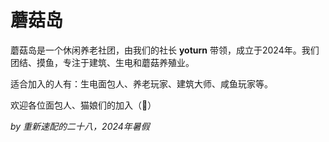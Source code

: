 # 蘑菇岛

蘑菇岛是一个休闲养老社团，由我们的社长 **yoturn** 带领，成立于2024年。我们团结、摸鱼，专注于建筑、生电和蘑菇养殖业。

适合加入的人有：生电面包人、养老玩家、建筑大师、咸鱼玩家等。

欢迎各位面包人、猫娘们的加入（🤭）

*by 重新速配的二十八，2024年暑假*
